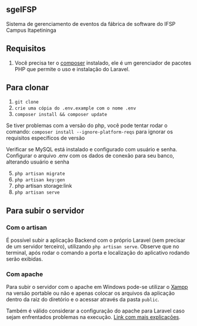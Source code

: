 ## sgeIFSP
Sistema de gerenciamento de eventos da fábrica de software do IFSP Campus Itapetininga

## Requisitos

1. Você precisa ter o [composer](https://getcomposer.org/download/) instalado, ele é um gerenciador de pacotes PHP que permite o uso e instalação do Laravel.

## Para clonar
1. `git clone`
2. `crie uma cópia do .env.example com o nome .env`
3. `composer install && composer update`

Se tiver problemas com a versão do php, você pode tentar rodar o comando: `composer install --ignore-platform-reqs` para ignorar os requisitos específicos de versão

Verificar se MySQL está instalado e configurado com usuário e senha.
Configurar o arquivo .env com os dados de conexão para seu banco, alterando usuário e senha

5. `php artisan migrate`
6. `php artisan key:gen`
7. php artisan storage:link
8. `php artisan serve`

## Para subir o servidor
### Com o artisan
É possível subir a aplicação Backend com o próprio Laravel (sem precisar de um servidor terceiro), utilizando `php artisan serve`. Observe que no terminal, após rodar o comando a porta e localização do aplicativo rodando serão exibidas.

### Com apache
Para subir o servidor com o apache em Windows pode-se utilizar o [Xampp](https://www.apachefriends.org/pt_br/index.html) na versão portable ou não e apenas colocar os arquivos da aplicação dentro da raiz do diretório e o acessar através da pasta `public`. 

Também é válido considerar a configuração do apache para Laravel caso sejam enfrentados problemas na execução. [Link com mais explicações](https://phpraxis.wordpress.com/2016/08/02/steps-for-configuring-laravel-on-apache-http-server/).
